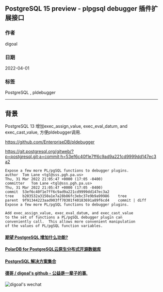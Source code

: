 ## PostgreSQL 15 preview - plpgsql debugger 插件扩展接口  
                                
### 作者                                        
digoal                                        
                                        
### 日期                                        
2022-04-01                                       
                                        
### 标签                                        
PostgreSQL , pldebugger   
                                        
----                                        
                                        
## 背景     
PostgreSQL 13 增加exec_assign_value, exec_eval_datum, and exec_cast_value, 方便pldebugger调用.   
  
https://github.com/EnterpriseDB/pldebugger  
  
https://git.postgresql.org/gitweb/?p=postgresql.git;a=commit;h=53ef6c40f1e7ff6c9ad9a221cd9999dd147ec3a2  
  
```  
Expose a few more PL/pgSQL functions to debugger plugins.  
author	Tom Lane <tgl@sss.pgh.pa.us>	  
Thu, 31 Mar 2022 21:05:47 +0000 (17:05 -0400)  
committer	Tom Lane <tgl@sss.pgh.pa.us>	  
Thu, 31 Mar 2022 21:05:47 +0000 (17:05 -0400)  
commit	53ef6c40f1e7ff6c9ad9a221cd9999dd147ec3a2  
tree	b203532a3150a1e7a28b86fc3ebc37e9b9a99986	tree  
parent	9f91344223aad903ff70301f40183691a89f6cd4	commit | diff  
Expose a few more PL/pgSQL functions to debugger plugins.  
  
Add exec_assign_value, exec_eval_datum, and exec_cast_value  
to the set of functions a PL/pgSQL debugger plugin can  
conveniently call.  This allows more convenient manipulation  
of the values of PL/pgSQL function variables.  
```  
  
    
  
#### [期望 PostgreSQL 增加什么功能?](https://github.com/digoal/blog/issues/76 "269ac3d1c492e938c0191101c7238216")
  
  
#### [PolarDB for PostgreSQL云原生分布式开源数据库](https://github.com/ApsaraDB/PolarDB-for-PostgreSQL "57258f76c37864c6e6d23383d05714ea")
  
  
#### [PostgreSQL 解决方案集合](https://yq.aliyun.com/topic/118 "40cff096e9ed7122c512b35d8561d9c8")
  
  
#### [德哥 / digoal's github - 公益是一辈子的事.](https://github.com/digoal/blog/blob/master/README.md "22709685feb7cab07d30f30387f0a9ae")
  
  
![digoal's wechat](../pic/digoal_weixin.jpg "f7ad92eeba24523fd47a6e1a0e691b59")
  
